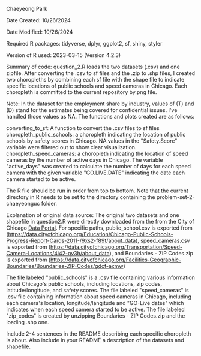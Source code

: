 Chaeyeong Park

Date Created: 10/26/2024

Date Modified: 10/26/2024

Required R packages: tidyverse, dplyr, ggplot2, sf, shiny, styler

Version of R used: 2023-03-15 (Version 4.2.3)

Summary of code: question_2.R loads the two datasets (.csv) and one zipfile. 
After converting the .csv to sf files and the .zip to .shp files, I created two choropleths by combining each sf file with the shape file to indicate specific locations of public schools and speed cameras in Chicago.
Each choropleth is committed to the current repository by.png file.

Note: In the dataset for the employment share by industry, values of (T) and (D) stand for the estimates being covered for confidential issues. I've handled those values as NA. The functions and plots created are as follows:

converting_to_sf: A function to convert the .csv files to sf files
choropleth_public_schools: a choropleth indicating the location of public schools by safety scores in Chicago. NA values in the "Safety.Score" variable were filtered out to show clear visualization.
choropleth_speed_cameras: a choropleth indicating the location of speed cameras by the number of active days in Chicago. 
The variable "active_days" was created to calculate the number of days for each speed camera with the given variable "GO.LIVE.DATE" indicating the date each camera started to be active.

The R file should be run in order from top to bottom. Note that the current directory in R needs to be set to the directory containing the problem-set-2-chaeyeonguc folder.

Explanation of original data source: The original two datasets and one shapefile in question2.R were directly downloaded from the from the City of Chicago [Data Portal](https://data.cityofchicago.org).
For specific paths, public_school.csv is exported from (https://data.cityofchicago.org/Education/Chicago-Public-Schools-Progress-Report-Cards-2011-/9xs2-f89t/about_data),
speed_cameras.csv is exported from (https://data.cityofchicago.org/Transportation/Speed-Camera-Locations/4i42-qv3h/about_data),
and Boundaries - ZIP Codes.zip  is exported from (https://data.cityofchicago.org/Facilities-Geographic-Boundaries/Boundaries-ZIP-Codes/gdcf-axmw)

The file labeled "public_schools" is a .csv file containing various information about Chicago's public schools, including locations, zip codes, latitude/longitude, and safety scores.
The file labeled "speed_cameras" is .csv file containing information about speed cameras in Chicago, including each camera's location, longitude/langitude and "GO-Live dates" which indicates when each speed camera started to be active.
The file labeled "zip_codes" is created by unzipping Boundaries - ZIP Codes.zip and the loading .shp one.


 Include 2-4 sentences in the README describing each specific choropleth is about. Also include in your README a description of the datasets and shapefile.
